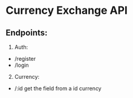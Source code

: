 # Currency Exchange API


## Endpoints:

1. Auth:
  * /register
  * /login 

2. Currency:
  *  /:id get the field from a id currency
